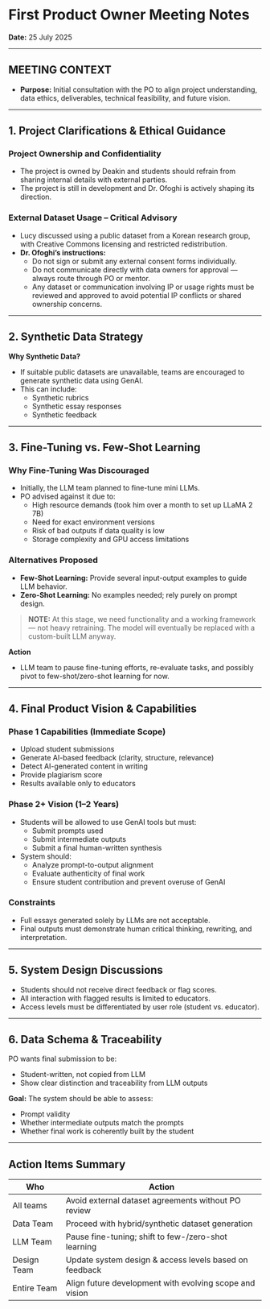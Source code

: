 # First Product Owner Meeting Notes

**Date:** 25 July 2025  

---

## MEETING CONTEXT
- **Purpose:** Initial consultation with the PO to align project understanding, data ethics, deliverables, technical feasibility, and future vision.

---

## 1. Project Clarifications & Ethical Guidance

### Project Ownership and Confidentiality
- The project is owned by Deakin and students should refrain from sharing internal details with external parties.
- The project is still in development and Dr. Ofoghi is actively shaping its direction.

### External Dataset Usage – Critical Advisory
- Lucy discussed using a public dataset from a Korean research group, with Creative Commons licensing and restricted redistribution.
- **Dr. Ofoghi’s instructions:**
  - Do not sign or submit any external consent forms individually.
  - Do not communicate directly with data owners for approval — always route through PO or mentor.
  - Any dataset or communication involving IP or usage rights must be reviewed and approved to avoid potential IP conflicts or shared ownership concerns.

---

## 2. Synthetic Data Strategy

**Why Synthetic Data?**
- If suitable public datasets are unavailable, teams are encouraged to generate synthetic data using GenAI.
- This can include:
  - Synthetic rubrics
  - Synthetic essay responses
  - Synthetic feedback

---

## 3. Fine-Tuning vs. Few-Shot Learning

### Why Fine-Tuning Was Discouraged
- Initially, the LLM team planned to fine-tune mini LLMs.
- PO advised against it due to:
  - High resource demands (took him over a month to set up LLaMA 2 7B)
  - Need for exact environment versions
  - Risk of bad outputs if data quality is low
  - Storage complexity and GPU access limitations

### Alternatives Proposed
- **Few-Shot Learning:** Provide several input-output examples to guide LLM behavior.
- **Zero-Shot Learning:** No examples needed; rely purely on prompt design.

> **NOTE:** At this stage, we need functionality and a working framework — not heavy retraining. The model will eventually be replaced with a custom-built LLM anyway.

**Action**
- LLM team to pause fine-tuning efforts, re-evaluate tasks, and possibly pivot to few-shot/zero-shot learning for now.

---

## 4. Final Product Vision & Capabilities

### Phase 1 Capabilities (Immediate Scope)
- Upload student submissions
- Generate AI-based feedback (clarity, structure, relevance)
- Detect AI-generated content in writing
- Provide plagiarism score
- Results available only to educators

### Phase 2+ Vision (1–2 Years)
- Students will be allowed to use GenAI tools but must:
  - Submit prompts used
  - Submit intermediate outputs
  - Submit a final human-written synthesis
- System should:
  - Analyze prompt-to-output alignment
  - Evaluate authenticity of final work
  - Ensure student contribution and prevent overuse of GenAI

### Constraints
- Full essays generated solely by LLMs are not acceptable.
- Final outputs must demonstrate human critical thinking, rewriting, and interpretation.

---

## 5. System Design Discussions
- Students should not receive direct feedback or flag scores.
- All interaction with flagged results is limited to educators.
- Access levels must be differentiated by user role (student vs. educator).

---

## 6. Data Schema & Traceability
PO wants final submission to be:
- Student-written, not copied from LLM
- Show clear distinction and traceability from LLM outputs

**Goal:** The system should be able to assess:
- Prompt validity
- Whether intermediate outputs match the prompts
- Whether final work is coherently built by the student

---

## Action Items Summary

| Who         | Action |
|-------------|--------|
| All teams   | Avoid external dataset agreements without PO review |
| Data Team   | Proceed with hybrid/synthetic dataset generation |
| LLM Team    | Pause fine-tuning; shift to few-/zero-shot learning |
| Design Team | Update system design & access levels based on feedback |
| Entire Team | Align future development with evolving scope and vision |
